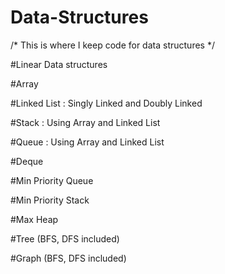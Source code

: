 # Data-Structures

/* This is where I keep code for data structures */

#Linear Data structures
    
  #Array
  
  #Linked List : Singly Linked and Doubly Linked
    
  #Stack : Using Array and Linked List
  
  #Queue : Using Array and Linked List
  
  #Deque
  
  #Min Priority Queue 
  
  #Min Priority Stack
  
  #Max Heap
  
  #Tree (BFS, DFS included)
  
  #Graph (BFS, DFS included)
